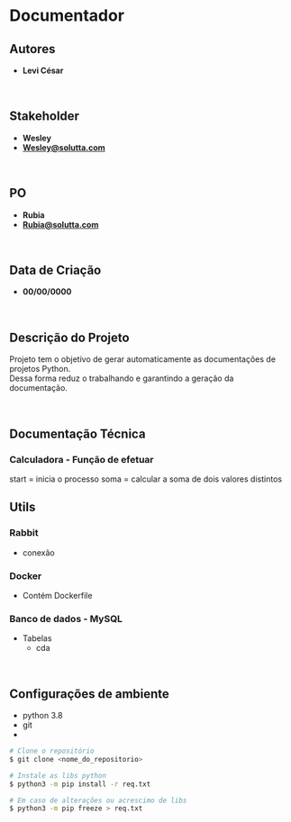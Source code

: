 # Documentador 

## Autores

- **Levi César** 

<br>

## Stakeholder

- **Wesley**
- **Wesley@solutta.com**

<br>

## PO

- **Rubia**
- **Rubia@solutta.com**

<br>

## Data de Criação 

- **00/00/0000** 

<br>

## Descrição do Projeto

Projeto tem o objetivo de gerar automaticamente as documentações de projetos Python. <br>
Dessa forma reduz o trabalhando e garantindo a geração da documentação. 

<br>

## Documentação Técnica

### Calculadora - Função de efetuar 
start = inicia o processo
soma = calcular a soma de dois valores distintos
<br>

## Utils

### Rabbit

- conexão 

### Docker

- Contém Dockerfile <br>

### Banco de dados - MySQL

- Tabelas
    - cda

<br>

## Configurações de ambiente

- python 3.8
- git
- 

```bash
# Clone o repositório
$ git clone <nome_do_repositorio>

# Instale as libs python
$ python3 -m pip install -r req.txt

# Em caso de alterações ou acrescimo de libs
$ python3 -m pip freeze > req.txt

````